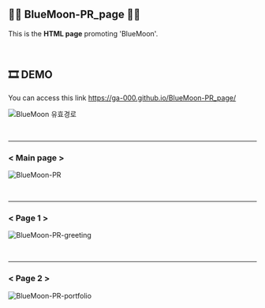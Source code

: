 ## 🔵🌙 BlueMoon-PR_page 🔵🌙
This is the **HTML page** promoting 'BlueMoon'.

<br/>

## 🎞 DEMO
You can access this link <https://ga-000.github.io/BlueMoon-PR_page/>

![BlueMoon 유효경로](https://github.com/Ga-000/BlueMoon-PR_page/assets/134590236/57388269-0801-45c9-9ff6-6be07a1913da)


<br/>

***
### < Main page >
![BlueMoon-PR](https://github.com/Ga-000/BlueMoon-PR_page/assets/134590236/cbe27042-6a53-4596-b78a-cf53d2db7947)

<br/>

***
### < Page 1 >
![BlueMoon-PR-greeting](https://github.com/Ga-000/BlueMoon-PR_page/assets/134590236/1cd50999-6ee2-42ae-920a-7c5d07d37b70)

<br/>

***
### < Page 2 >
![BlueMoon-PR-portfolio](https://github.com/Ga-000/BlueMoon-PR_page/assets/134590236/73eee2b6-3598-489e-94c8-c61a6913292a)
